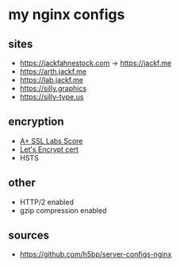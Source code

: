 # my nginx configs

## sites
- https://jackfahnestock.com → https://jackf.me
- https://arth.jackf.me
- https://lab.jackf.me
- https://silly.graphics
- https://silly-type.us

## encryption
- [A+ SSL Labs Score](https://www.ssllabs.com/ssltest/analyze.html?d=jackf.me&latest)
- [Let's Encrypt cert](https://www.digitalocean.com/community/tutorials/how-to-secure-nginx-with-let-s-encrypt-on-ubuntu-14-04)
- HSTS

## other
- HTTP/2 enabled
- gzip compression enabled

## sources
- https://github.com/h5bp/server-configs-nginx
